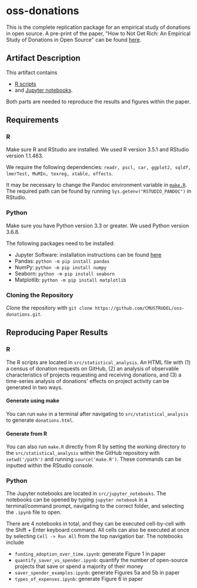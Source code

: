 # oss-donations
This is the
complete replication package for an empirical study of donations in open source. A pre-print of the paper, "How to Not Get Rich: An Empirical Study of Donations in Open Source" can be found [here](icse20donations.pdf).

## Artifact Description
This artifact contains
* [R scripts](https://github.com/CMUSTRUDEL/oss-donations/tree/master/src/statistical_analysis)
* and [Jupyter notebooks](https://github.com/CMUSTRUDEL/oss-donations/tree/master/src/jupyter_notebooks).

Both parts are needed to reproduce the results and figures within the paper.

## Requirements
### R
Make sure R and RStudio are installed. We used R version 3.5.1 and RStudio version 1.1.463.

We require the following dependencies: `readr, pscl, car, ggplot2, sqldf, lmerTest, MuMIn, texreg, xtable, effects`.

It may be necessary to change the Pandoc environment variable in [`make.R`](https://github.com/CMUSTRUDEL/oss-donations/blob/master/src/statistical_analysis/make.R). The required path can be found by running `Sys.getenv("RSTUDIO_PANDOC")` in RStudio.

### Python
Make sure you have Python version 3.3 or greater. We used Python version 3.6.8.

The following packages need to be installed:
* Jupyter Software: installation instructions can be found [here](https://jupyter.org/install)
* Pandas: `python -m pip install pandas`
* NumPy: `python -m pip install numpy`  
* Seaborn: `python -m pip install seaborn`
* Matplotlib: `python -m pip install matplotlib`

### Cloning the Repository
Clone the repository with `git clone https://github.com/CMUSTRUDEL/oss-donations.git`.

## Reproducing Paper Results
### R
The R scripts are located in `src/statistical_analysis`. An HTML file with (1) a census of donation requests on GitHub, (2) an analysis of observable characteristics of projects requesting and receiving donations, and (3) a time-series analysis of donations' effects on project activity can be generated in two ways.

#### Generate using make
You can run `make` in a terminal after navigating to `src/statistical_analysis` to generate `donations.html`.

#### Generate from R
You can also run `make.R` directly from R by setting the working directory to the `src/statistical_analysis` within the GitHub repository with `setwd('/path')` and running `source('make.R')`. These commands can be inputted within the RStudio console.

### Python
The Jupyter notebooks are located in `src/jupyter_notebooks`. The notebooks can be opened by typing `jupyter notebook` in a terminal/command prompt, navigating to the correct folder, and selecting the `.ipynb` file to open.

There are 4 notebooks in total, and they can be executed cell-by-cell with the Shift + Enter keyboard command. All cells can also be executed at once by selecting `Cell -> Run All` from the top navigation bar. The notebooks include
* `funding_adoption_over_time.ipynb`: generate Figure 1 in paper
* `quantify_saver_vs_spender.ipynb`: quantify the number of open-source projects that save or spend a majority of their money
* `saver_spender_examples.ipynb`: generate Figures 5a and 5b in paper
* `types_of_expenses.ipynb`: generate Figure 6 in paper
